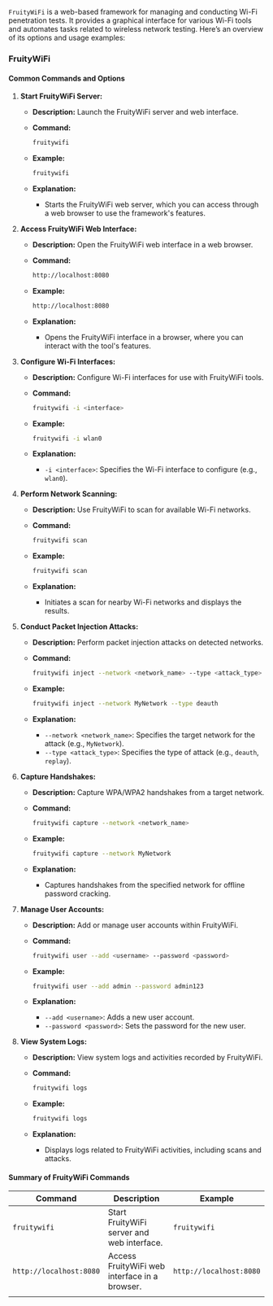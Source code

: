 `FruityWiFi` is a web-based framework for managing and conducting Wi-Fi penetration tests. It provides a graphical interface for various Wi-Fi tools and automates tasks related to wireless network testing. Here’s an overview of its options and usage examples:

### **FruityWiFi**

#### **Common Commands and Options**

1. **Start FruityWiFi Server:**
   - **Description:** Launch the FruityWiFi server and web interface.
   - **Command:**
     ```bash
     fruitywifi
     ```
   - **Example:**
     ```bash
     fruitywifi
     ```

   - **Explanation:**
     - Starts the FruityWiFi web server, which you can access through a web browser to use the framework's features.

2. **Access FruityWiFi Web Interface:**
   - **Description:** Open the FruityWiFi web interface in a web browser.
   - **Command:**
     ```bash
     http://localhost:8080
     ```
   - **Example:**
     ```bash
     http://localhost:8080
     ```

   - **Explanation:**
     - Opens the FruityWiFi interface in a browser, where you can interact with the tool's features.

3. **Configure Wi-Fi Interfaces:**
   - **Description:** Configure Wi-Fi interfaces for use with FruityWiFi tools.
   - **Command:**
     ```bash
     fruitywifi -i <interface>
     ```
   - **Example:**
     ```bash
     fruitywifi -i wlan0
     ```

   - **Explanation:**
     - `-i <interface>`: Specifies the Wi-Fi interface to configure (e.g., `wlan0`).

4. **Perform Network Scanning:**
   - **Description:** Use FruityWiFi to scan for available Wi-Fi networks.
   - **Command:**
     ```bash
     fruitywifi scan
     ```
   - **Example:**
     ```bash
     fruitywifi scan
     ```

   - **Explanation:**
     - Initiates a scan for nearby Wi-Fi networks and displays the results.

5. **Conduct Packet Injection Attacks:**
   - **Description:** Perform packet injection attacks on detected networks.
   - **Command:**
     ```bash
     fruitywifi inject --network <network_name> --type <attack_type>
     ```
   - **Example:**
     ```bash
     fruitywifi inject --network MyNetwork --type deauth
     ```

   - **Explanation:**
     - `--network <network_name>`: Specifies the target network for the attack (e.g., `MyNetwork`).
     - `--type <attack_type>`: Specifies the type of attack (e.g., `deauth`, `replay`).

6. **Capture Handshakes:**
   - **Description:** Capture WPA/WPA2 handshakes from a target network.
   - **Command:**
     ```bash
     fruitywifi capture --network <network_name>
     ```
   - **Example:**
     ```bash
     fruitywifi capture --network MyNetwork
     ```

   - **Explanation:**
     - Captures handshakes from the specified network for offline password cracking.

7. **Manage User Accounts:**
   - **Description:** Add or manage user accounts within FruityWiFi.
   - **Command:**
     ```bash
     fruitywifi user --add <username> --password <password>
     ```
   - **Example:**
     ```bash
     fruitywifi user --add admin --password admin123
     ```

   - **Explanation:**
     - `--add <username>`: Adds a new user account.
     - `--password <password>`: Sets the password for the new user.

8. **View System Logs:**
   - **Description:** View system logs and activities recorded by FruityWiFi.
   - **Command:**
     ```bash
     fruitywifi logs
     ```
   - **Example:**
     ```bash
     fruitywifi logs
     ```

   - **Explanation:**
     - Displays logs related to FruityWiFi activities, including scans and attacks.

#### **Summary of FruityWiFi Commands**

| **Command**             | **Description**                               | **Example**             |
| ----------------------- | --------------------------------------------- | ----------------------- |
| `fruitywifi`            | Start FruityWiFi server and web interface.    | `fruitywifi`            |
| `http://localhost:8080` | Access FruityWiFi web interface in a browser. | `http://localhost:8080` |
|                         |                                               |                         |